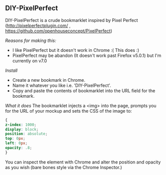 DIY-PixelPerfect
----------------
DIY-PixelPerfect is a crude bookmarklet inspired by Pixel Perfect (http://pixelperfectplugin.com/ , https://github.com/openhouseconcept/PixelPerfect)

*Reasons for making this:*
* I like PixelPerfect but it doesn't work in Chrome :( This does :)
* PixelPerfect may be abandon (It doesn't work past Firefox v5.0.1) but I'm currently on v7.0

*Install*
* Create a new bookmark in Chrome.
* Name it whatever you like i.e. 'DIY-PixelPerfect'.
* Copy and paste the contents of bookmarklet into the URL field for the bookmark.

*What it does*
The bookmarklet injects a &lt;img&gt; into the page, prompts you for the URL of your mockup and sets the CSS of the image to: 

```CSS
{
z-index: 1000;
display: block;
position: absolute;
top: 0px;
left: 0px;
opacity: .8;
}
```

You can inspect the element with Chrome and alter the position and opacity as you wish (bare bones style via the Chrome Inspector.)
